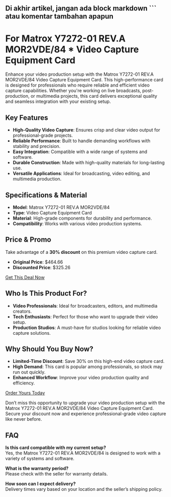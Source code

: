 Di akhir artikel, jangan ada block markdown ``` atau komentar tambahan apapun
---

# For Matrox Y7272-01 REV.A MOR2VDE/84 * Video Capture Equipment Card  

Enhance your video production setup with the Matrox Y7272-01 REV.A MOR2VDE/84 Video Capture Equipment Card. This high-performance card is designed for professionals who require reliable and efficient video capture capabilities. Whether you're working on live broadcasts, post-production, or multimedia projects, this card delivers exceptional quality and seamless integration with your existing setup.  

## Key Features  

- **High-Quality Video Capture**: Ensures crisp and clear video output for professional-grade projects.  
- **Reliable Performance**: Built to handle demanding workflows with stability and precision.  
- **Easy Integration**: Compatible with a wide range of systems and software.  
- **Durable Construction**: Made with high-quality materials for long-lasting use.  
- **Versatile Applications**: Ideal for broadcasting, video editing, and multimedia production.  

## Specifications & Material  

- **Model**: Matrox Y7272-01 REV.A MOR2VDE/84  
- **Type**: Video Capture Equipment Card  
- **Material**: High-grade components for durability and performance.  
- **Compatibility**: Works with various video production systems.  

## Price & Promo  

Take advantage of a **30% discount** on this premium video capture card.  

- **Original Price**: $464.66  
- **Discounted Price**: $325.26  

<div class="flex justify-center my-2">  
  <a href="https://buy.csgad.com/oLpyOM" target="_blank" rel="nofollow sponsored" class="py-2 px-4 rounded-md text-white font-semibold bg-gradient-to-r from-[#f73c22] to-[#ff7b48]">Get This Deal Now</a>  
</div>  

## Who Is This Product For?  

- **Video Professionals**: Ideal for broadcasters, editors, and multimedia creators.  
- **Tech Enthusiasts**: Perfect for those who want to upgrade their video setup.  
- **Production Studios**: A must-have for studios looking for reliable video capture solutions.  

## Why Should You Buy Now?  

- **Limited-Time Discount**: Save 30% on this high-end video capture card.  
- **High Demand**: This card is popular among professionals, so stock may run out quickly.  
- **Enhanced Workflow**: Improve your video production quality and efficiency.  

<div class="flex justify-center my-2">  
  <a href="https://buy.csgad.com/oLpyOM" target="_blank" rel="nofollow sponsored" class="py-2 px-4 rounded-md text-white font-semibold bg-gradient-to-r from-[#f73c22] to-[#ff7b48]">Order Yours Today</a>  
</div>  

Don’t miss this opportunity to upgrade your video production setup with the Matrox Y7272-01 REV.A MOR2VDE/84 Video Capture Equipment Card. Secure your discount now and experience professional-grade video capture like never before.  

## FAQ  

**Is this card compatible with my current setup?**  
Yes, the Matrox Y7272-01 REV.A MOR2VDE/84 is designed to work with a variety of systems and software.  

**What is the warranty period?**  
Please check with the seller for warranty details.  

**How soon can I expect delivery?**  
Delivery times vary based on your location and the seller’s shipping policy.